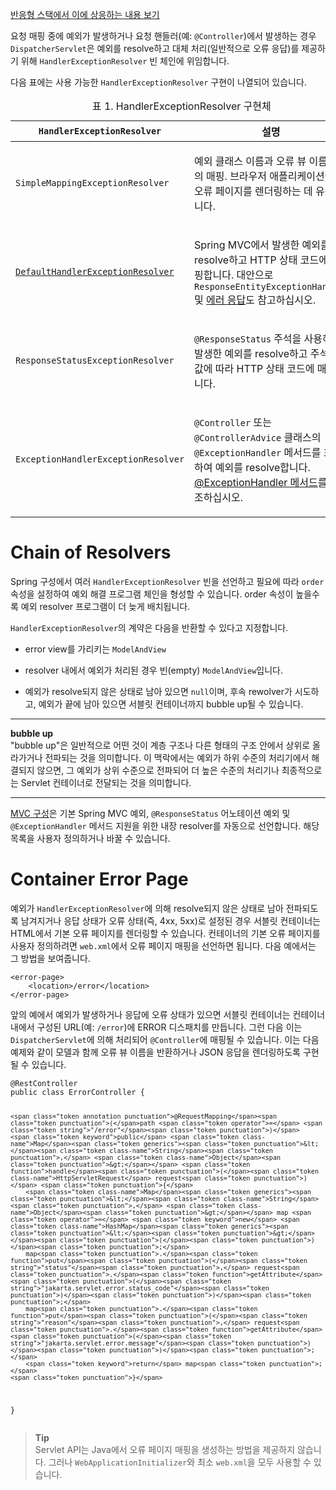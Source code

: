 <p><a href="https://docs.spring.io/spring-framework/reference/web/webflux/dispatcher-handler.html#webflux-dispatcher-exceptions">반응형 스택에서 이에 상응하는 내용 보기</a></p>
<p>요청 매핑 중에 예외가 발생하거나 요청 핸들러(예: <code>@Controller</code>)에서 발생하는 경우 <code>DispatcherServlet</code>은 예외를 resolve하고 대체 처리(일반적으로 오류 응답)를 제공하기 위해 <code>HandlerExceptionResolver</code> 빈 체인에 위임합니다.</p>
<p>다음 표에는 사용 가능한 <code>HandlerExceptionResolver</code> 구현이 나열되어 있습니다.</p>
<table class="tableblock frame-all grid-all stripes-odd stretch">
<caption class="title">표 1. HandlerExceptionResolver 구현체</caption>




<thead>
<tr>
<th class="tableblock halign-left valign-top"><code>HandlerExceptionResolver</code></th>
<th class="tableblock halign-left valign-top">설명</th>
</tr>
</thead>
<tbody>
<tr>
<td class="tableblock halign-left valign-top"><p class="tableblock"><code>SimpleMappingExceptionResolver</code></p></td>
<td class="tableblock halign-left valign-top"><p class="tableblock">예외 클래스 이름과 오류 뷰 이름 간의 매핑. 브라우저 애플리케이션에서 오류 페이지를 렌더링하는 데 유용합니다.</p></td>
</tr>
<tr>
<td class="tableblock halign-left valign-top"><p class="tableblock"><a href="https://docs.spring.io/spring-framework/docs/6.1.5/javadoc-api/org/springframework/web/servlet/mvc/support/DefaultHandlerExceptionResolver.html"><code>DefaultHandlerExceptionResolver</code></a></p></td>
<td class="tableblock halign-left valign-top"><p class="tableblock">Spring MVC에서 발생한 예외를 resolve하고 HTTP 상태 코드에 매핑합니다. 대안으로 <code>ResponseEntityExceptionHandler</code> 및 <a href="../mvc-ann-rest-exceptions.html" class="xref page">에러 응답</a>도 참고하십시오.</p></td>
</tr>
<tr>
<td class="tableblock halign-left valign-top"><p class="tableblock"><code>ResponseStatusExceptionResolver</code></p></td>
<td class="tableblock halign-left valign-top"><p class="tableblock"><code>@ResponseStatus</code> 주석을 사용하여 발생한 예외를 resolve하고 주석의 값에 따라 HTTP 상태 코드에 매핑합니다.</p></td>
</tr>
<tr>
<td class="tableblock halign-left valign-top"><p class="tableblock"><code>ExceptionHandlerExceptionResolver</code></p></td>
<td class="tableblock halign-left valign-top"><p class="tableblock"><code>@Controller</code> 또는 <code>@ControllerAdvice</code> 클래스의 <code>@ExceptionHandler</code> 메서드를 호출하여 예외를 resolve합니다. <a href="../mvc-controller/ann-exceptionhandler.html" class="xref page">@ExceptionHandler 메서드</a>를 참조하십시오.</p></td>
</tr>
</tbody>
</table>
<h1 id="chain-of-resolvers">Chain of Resolvers</h1>
<p>Spring 구성에서 여러 <code>HandlerExceptionResolver</code> 빈을 선언하고 필요에 따라 <code>order</code> 속성을 설정하여 예외 해결 프로그램 체인을 형성할 수 있습니다. order 속성이 높을수록 예외 resolver 프로그램이 더 늦게 배치됩니다.</p>
<p><code>HandlerExceptionResolver</code>의 계약은 다음을 반환할 수 있다고 지정합니다.</p>
<ul>
<li>
<p>error view를 가리키는 <code>ModelAndView</code></p>
</li>
<li>
<p>resolver 내에서 예외가 처리된 경우 빈(empty) <code>ModelAndView</code>입니다.</p>
</li>
<li>
<p>예외가 resolve되지 않은 상태로 남아 있으면 <code>null</code>이며, 후속 rewolver가 시도하고, 예외가 끝에 남아 있으면 서블릿 컨테이너까지 bubble up될 수 있습니다.</p>
</li>
</ul>
<hr>
<p><strong>bubble up</strong><br>
"bubble up"은 일반적으로 어떤 것이 계층 구조나 다른 형태의 구조 안에서 상위로 올라가거나 전파되는 것을 의미합니다. 이 맥락에서는 예외가 하위 수준의 처리기에서 해결되지 않으면, 그 예외가 상위 수준으로 전파되어 더 높은 수준의 처리기나 최종적으로는 Servlet 컨테이너로 전달되는 것을 의미합니다.</p>
<hr>
<p><a href="https://docs.spring.io/spring-framework/reference/web/webmvc/mvc-config.html">MVC 구성</a>은 기본 Spring MVC 예외, <code>@ResponseStatus</code> 어노테이션 예외 및 <code>@ExceptionHandler</code> 메서드 지원을 위한 내장 resolver를 자동으로 선언합니다. 해당 목록을 사용자 정의하거나 바꿀 수 있습니다.</p>
<h1 id="container-error-page">Container Error Page</h1>
<p>예외가 <code>HandlerExceptionResolver</code>에 의해 resolve되지 않은 상태로 남아 전파되도록 남겨지거나 응답 상태가 오류 상태(즉, 4xx, 5xx)로 설정된 경우 서블릿 컨테이너는 HTML에서 기본 오류 페이지를 렌더링할 수 있습니다. 컨테이너의 기본 오류 페이지를 사용자 정의하려면 <code>web.xml</code>에서 오류 페이지 매핑을 선언하면 됩니다. 다음 예에서는 그 방법을 보여줍니다.</p>
<pre><code class="language-xml"><span class="token tag"><span class="token tag"><span class="token punctuation">&lt;</span>error-page</span><span class="token punctuation">&gt;</span></span>
	<span class="token tag"><span class="token tag"><span class="token punctuation">&lt;</span>location</span><span class="token punctuation">&gt;</span></span>/error<span class="token tag"><span class="token tag"><span class="token punctuation">&lt;/</span>location</span><span class="token punctuation">&gt;</span></span>
<span class="token tag"><span class="token tag"><span class="token punctuation">&lt;/</span>error-page</span><span class="token punctuation">&gt;</span></span></code></pre>
<p>앞의 예에서 예외가 발생하거나 응답에 오류 상태가 있으면 서블릿 컨테이너는 컨테이너 내에서 구성된 URL(예: <code>/error</code>)에 ERROR 디스패치를 만듭니다. 그런 다음 이는 <code>DispatcherServlet</code>에 의해 처리되어 <code>@Controller</code>에 매핑될 수 있습니다. 이는 다음 예제와 같이 모델과 함께 오류 뷰 이름을 반환하거나 JSON 응답을 렌더링하도록 구현될 수 있습니다.</p>
<pre><code class="language-java"><span class="token annotation punctuation">@RestController</span>
<span class="token keyword">public</span> <span class="token keyword">class</span> <span class="token class-name">ErrorController</span> <span class="token punctuation">{</span>

	<span class="token annotation punctuation">@RequestMapping</span><span class="token punctuation">(</span>path <span class="token operator">=</span> <span class="token string">"/error"</span><span class="token punctuation">)</span>
	<span class="token keyword">public</span> <span class="token class-name">Map</span><span class="token generics"><span class="token punctuation">&lt;</span><span class="token class-name">String</span><span class="token punctuation">,</span> <span class="token class-name">Object</span><span class="token punctuation">&gt;</span></span> <span class="token function">handle</span><span class="token punctuation">(</span><span class="token class-name">HttpServletRequest</span> request<span class="token punctuation">)</span> <span class="token punctuation">{</span>
		<span class="token class-name">Map</span><span class="token generics"><span class="token punctuation">&lt;</span><span class="token class-name">String</span><span class="token punctuation">,</span> <span class="token class-name">Object</span><span class="token punctuation">&gt;</span></span> map <span class="token operator">=</span> <span class="token keyword">new</span> <span class="token class-name">HashMap</span><span class="token generics"><span class="token punctuation">&lt;</span><span class="token punctuation">&gt;</span></span><span class="token punctuation">(</span><span class="token punctuation">)</span><span class="token punctuation">;</span>
		map<span class="token punctuation">.</span><span class="token function">put</span><span class="token punctuation">(</span><span class="token string">"status"</span><span class="token punctuation">,</span> request<span class="token punctuation">.</span><span class="token function">getAttribute</span><span class="token punctuation">(</span><span class="token string">"jakarta.servlet.error.status_code"</span><span class="token punctuation">)</span><span class="token punctuation">)</span><span class="token punctuation">;</span>
		map<span class="token punctuation">.</span><span class="token function">put</span><span class="token punctuation">(</span><span class="token string">"reason"</span><span class="token punctuation">,</span> request<span class="token punctuation">.</span><span class="token function">getAttribute</span><span class="token punctuation">(</span><span class="token string">"jakarta.servlet.error.message"</span><span class="token punctuation">)</span><span class="token punctuation">)</span><span class="token punctuation">;</span>
		<span class="token keyword">return</span> map<span class="token punctuation">;</span>
	<span class="token punctuation">}</span>
<span class="token punctuation">}</span></code></pre>
<blockquote>
<p><strong>Tip</strong><br>
Servlet API는 Java에서 오류 페이지 매핑을 생성하는 방법을 제공하지 않습니다. 그러나 <code>WebApplicationInitializer</code>와 최소 <code>web.xml</code>을 모두 사용할 수 있습니다.</p>
</blockquote>